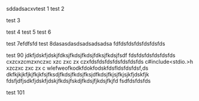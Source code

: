 sddadsacxvtest 1
test 2

test 3

test 4
test 5
test 6

test 7efdfsfd
test 8dasasdasdsadsadsadsa
fdfdsfdsfdsfdsfdsfds

test 90
jdkfjdskfjdskjfdksjfkdsjfkdsjfdksjfkdsjfsdf
fdsfdsfdsfdsfdsfds
cxzcxzcmzxnczxc
xzc
zxc
zx
czxfdsfdsfdsfdsfdsfdsfds
c#include<stdio.>h
xzczxc
zxc
zx
c
wlefweofkodkfdokfodskfdsfldsfdsfdsf,ds
dkfkjkjkfjkjfkjkfsjfksdjfkdsjfkdsjfksjdfkdsjfkjsjfkjsjkfjdskfjk
fdsfjdfjsdkfjdskfjdskjfkdsjfskdjfkdsjfjkdsjfkjfd
fsdfdsfdsfds


test 101
